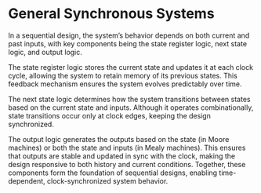 # General Synchronous Systems


In a sequential design, the system’s behavior depends on both current and past inputs, with key components being the state register logic, next state logic, and output logic.

 The state register logic stores the current state and updates it at each clock cycle, allowing the system to retain memory of its previous states. This feedback mechanism ensures the system evolves predictably over time.

The next state logic determines how the system transitions between states based on the current state and inputs. Although it operates combinationally, state transitions occur only at clock edges, keeping the design synchronized.

The output logic generates the outputs based on the state (in Moore machines) or both the state and inputs (in Mealy machines). This ensures that outputs are stable and updated in sync with the clock, making the design responsive to both history and current conditions. Together, these components form the foundation of sequential designs, enabling time-dependent, clock-synchronized system behavior.
